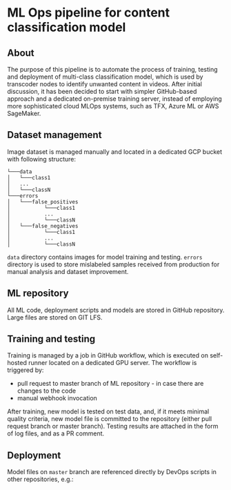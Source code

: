 # ML Ops pipeline for content classification model
## About 
The purpose of this pipeline is to automate the process of training, testing and deployment of multi-class classification model, which is used by transcoder nodes to identify unwanted content in videos. After initial discussion, it has been decided to start with simpler GitHub-based approach and a dedicated on-premise training server, instead of employing more sophisticated cloud MLOps systems, such as TFX, Azure ML or AWS SageMaker.

## Dataset management
Image dataset is managed manually and located in a dedicated GCP bucket with following structure:
```
└───data
│   └───class1
│   ...
│   └───classN
└───errors
│   └───false_positives
│           └───class1
│           ...
│           └───classN
│   └───false_negatives
│           └───class1
│           ...
│           └───classN
```
`data` directory contains images for model training and testing. `errors` directory is used to store mislabeled samples received from production for manual analysis and dataset improvement. 

## ML repository
All ML code, deployment scripts and models are stored in GitHub repository. Large files are stored on GIT LFS.

## Training and testing
Training is managed by a job in GitHub workflow, which is executed on self-hosted runner located on a dedicated GPU server. The workflow is triggered by:
* pull request to master branch of ML repository - in case there are changes to the code
* manual webhook invocation  

After training, new model is tested on test data, and, if it meets minimal quality criteria, new model file is committed to the repository (either pull request branch or master branch). Testing results are attached in the form of log files, and as a PR comment.

## Deployment
Model files on `master` branch are referenced directly by DevOps scripts in other repositories, e.g.:
```

```
